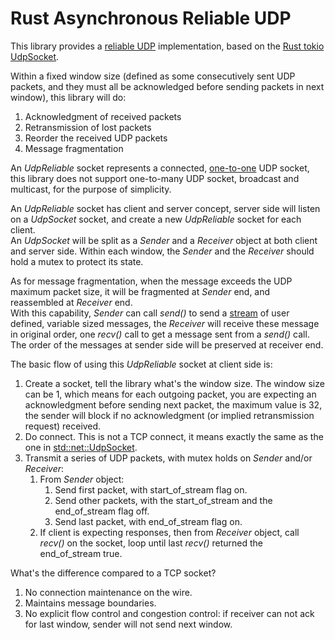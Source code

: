 # Rust Asynchronous Reliable UDP

This library provides a [reliable UDP](https://en.wikipedia.org/wiki/Reliable_User_Datagram_Protocol) implementation, based on the [Rust tokio UdpSocket](https://docs.rs/tokio/latest/tokio/net/struct.UdpSocket.html).  

Within a fixed window size (defined as some consecutively sent UDP packets, and they must all be
acknowledged before sending packets in next window), this library will do:
1. Acknowledgment of received packets
2. Retransmission of lost packets
3. Reorder the received UDP packets
4. Message fragmentation

An *UdpReliable* socket represents a connected, [one-to-one](https://docs.rs/tokio/latest/tokio/net/struct.UdpSocket.html#example-one-to-one-connect) UDP socket, 
this library does not support one-to-many UDP socket, broadcast and multicast, for the purpose of simplicity.

An *UdpReliable* socket has client and server concept, server side will listen on a *UdpSocket* socket, and create a new *UdpReliable* socket for each client.  
An *UdpSocket* will be split as a *Sender* and a *Receiver* object at both client and server side. Within each window, the *Sender* and the *Receiver* should hold a mutex to protect its state.  

As for message fragmentation, when the message exceeds the UDP maximum packet size, it will be fragmented at *Sender* end, and reassembled at *Receiver* end.  
With this capability, *Sender* can call *send()* to send a [stream](https://grpc.io/docs/what-is-grpc/core-concepts/#bidirectional-streaming-rpc) of user defined, variable sized messages, the *Receiver* will receive these message in original order, one *recv()* call to get a message sent from a *send()* call.   
The order of the messages at sender side will be preserved at receiver end.   

The basic flow of using this *UdpReliable* socket at client side is:
1. Create a socket, tell the library what's the window size. The window size can be 1, which means for each outgoing packet, you are
   expecting an acknowledgment before sending next packet, the maximum value is 32, the sender will block if no acknowledgment
   (or implied retransmission request) received.
2. Do connect. This is not a TCP connect, it means exactly the same as the one in [std::net::UdpSocket](https://doc.rust-lang.org/std/net/struct.UdpSocket.html#method.connect). 
3. Transmit a series of UDP packets, with mutex holds on *Sender* and/or *Receiver*:
    1. From *Sender* object:
        1. Send first packet, with start_of_stream flag on.
        2. Send other packets, with the start_of_stream and the end_of_stream flag off.
        3. Send last packet, with end_of_stream flag on.
    2. If client is expecting responses, then from *Receiver* object, call *recv()* on the socket, loop until last *recv()* returned the end_of_stream true.

What's the difference compared to a TCP socket?
1. No connection maintenance on the wire.
2. Maintains message boundaries.
3. No explicit flow control and congestion control: if receiver can not ack for last window, sender will not send next window.
